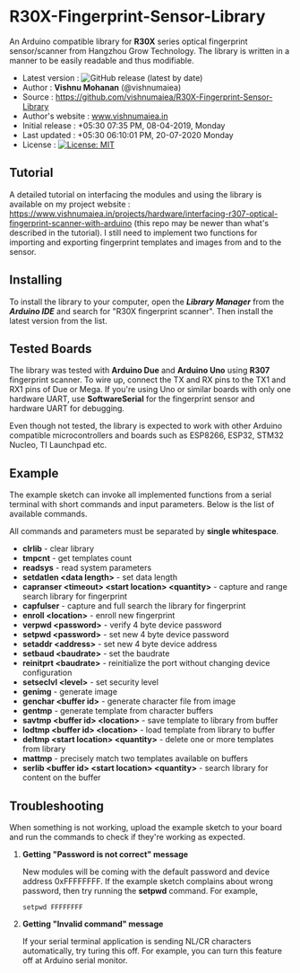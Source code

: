 # R30X-Fingerprint-Sensor-Library
An Arduino compatible library for **R30X** series optical fingerprint sensor/scanner from Hangzhou Grow Technology. The library is written in a manner to be easily readable and thus modifiable.

- Latest version : ![GitHub release (latest by date)](https://img.shields.io/github/v/release/vishnumaiea/R30X-Fingerprint-Sensor-Library?style=flat)
- Author : **Vishnu Mohanan** (@vishnumaiea)
- Source : https://github.com/vishnumaiea/R30X-Fingerprint-Sensor-Library
- Author's website : www.vishnumaiea.in
- Initial release : +05:30 07:35 PM, 08-04-2019, Monday
- Last updated : +05:30 06:10:01 PM, 20-07-2020 Monday
- License : [![License: MIT](https://img.shields.io/badge/License-MIT-green.svg)](https://opensource.org/licenses/MIT)

## Tutorial

A detailed tutorial on interfacing the modules and using the library is available on my project website : https://www.vishnumaiea.in/projects/hardware/interfacing-r307-optical-fingerprint-scanner-with-arduino (this repo may be newer than what's described in the tutorial). I still need to implement two functions for importing and exporting fingerprint templates and images from and to the sensor.

## Installing

To install the library to your computer, open the _**Library Manager**_ from the _**Arduino IDE**_ and search for "R30X fingerprint scanner". Then install the latest version from the list.

## Tested Boards

The library was tested with **Arduino Due** and **Arduino Uno** using **R307** fingerprint scanner. To wire up, connect the TX and RX pins to the TX1 and RX1 pins of Due or Mega. If you're using Uno or similar boards with only one hardware UART, use **SoftwareSerial** for the fingerprint sensor and hardware UART for debugging.

Even though not tested, the library is expected to work with other Arduino compatible microcontrollers and boards such as ESP8266, ESP32, STM32 Nucleo, TI Launchpad etc.

## Example

The example sketch can invoke all implemented functions from a serial terminal with short commands and input parameters. Below is the list of available commands.

All commands and parameters must be separated by **single whitespace**.

- **clrlib** - clear library
- **tmpcnt** - get templates count
- **readsys** - read system parameters
- **setdatlen \<data length\>** - set data length
- **capranser \<timeout\> \<start location\> \<quantity\>** - capture and range search library for fingerprint
- **capfulser** - capture and full search the library for fingerprint
- **enroll \<location\>** - enroll new fingerprint
- **verpwd \<password\>** - verify 4 byte device password
- **setpwd \<password\>** - set new 4 byte device password
- **setaddr \<address\>** - set new 4 byte device address
- **setbaud \<baudrate\>** - set the baudrate
- **reinitprt \<baudrate\>** - reinitialize the port without changing device configuration
- **setseclvl \<level\>** - set security level
- **genimg** - generate image
- **genchar \<buffer id\>** - generate character file from image
- **gentmp** - generate template from character buffers
- **savtmp \<buffer id\> \<location\>** - save template to library from buffer
- **lodtmp \<buffer id\> \<location\>** - load template from library to buffer
- **deltmp \<start location\> \<quantity\>** - delete one or more templates from library
- **mattmp** - precisely match two templates available on buffers
- **serlib \<buffer id\> \<start location\> \<quantity\>** - search library for content on the buffer

## Troubleshooting

When something is not working, upload the example sketch to your board and run the commands to check if they're working as expected.

1. **Getting "Password is not correct" message**

    New modules will be coming with the default password and device address 0xFFFFFFFF. If the example sketch complains about wrong password, then try running the **setpwd** command. For example,

    ``` setpwd FFFFFFFF ```


2. **Getting "Invalid command" message**

    If your serial terminal application is sending NL/CR characters automatically, try turing this off. For example, you can turn this feature off at Arduino serial monitor.
